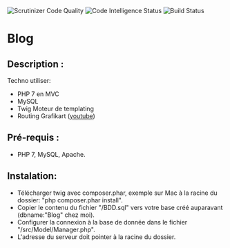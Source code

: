 <img src="https://scrutinizer-ci.com/g/jucarre/blog/badges/quality-score.png?b=master" alt="Scrutinizer Code Quality" />  <img src="https://scrutinizer-ci.com/g/jucarre/blog/badges/code-intelligence.svg?b=master" alt="Code Intelligence Status" />  <img src="https://scrutinizer-ci.com/g/jucarre/blog/badges/build.png?b=master" alt="Build Status" />
# Blog

## Description :

Techno utiliser:
* PHP 7 en MVC
* MySQL
* Twig Moteur de templating
* Routing Grafikart (<a href="https://youtu.be/I-DN2C7Gs7A">youtube</a>)

## Pré-requis : 

* PHP 7, MySQL, Apache.

## Instalation:

* Télécharger twig avec composer.phar, exemple sur Mac à la racine du dossier: "php composer.phar install".
* Copier le contenu du fichier "/BDD.sql" vers votre base créé auparavant (dbname:"Blog" chez moi).
* Configurer la connexion à la base de donnée dans le fichier "/src/Model/Manager.php".
* L'adresse du serveur doit pointer à la racine du dossier.
